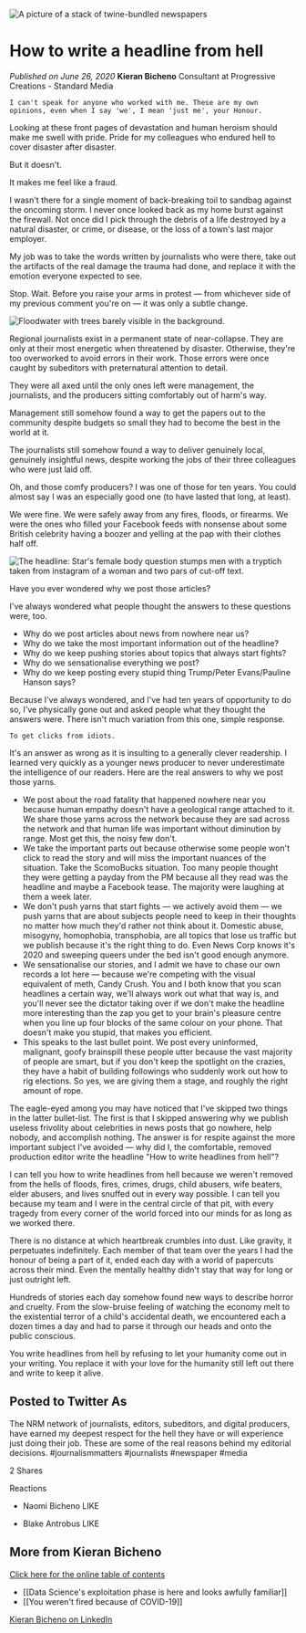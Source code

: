 ![A picture of a stack of twine-bundled newspapers](https://i.imgur.com/qwk8ZfR.png)
# How to write a headline from hell

*Published on June 26, 2020*
**Kieran Bicheno**
Consultant at Progressive Creations - Standard Media

	I can't speak for anyone who worked with me. These are my own opinions, even when I say 'we', I mean 'just me', your Honour.

Looking at these front pages of devastation and human heroism should make me swell with pride. Pride for my colleagues who endured hell to cover disaster after disaster.

But it doesn't.

It makes me feel like a fraud.

I wasn't there for a single moment of back-breaking toil to sandbag against the oncoming storm. I never once looked back as my home burst against the firewall. Not once did I pick through the debris of a life destroyed by a natural disaster, or crime, or disease, or the loss of a town's last major employer.

My job was to take the words written by journalists who were there, take out the artifacts of the real damage the trauma had done, and replace it with the emotion everyone expected to see.

Stop. Wait. Before you raise your arms in protest — from whichever side of my previous comment you're on — it was only a subtle change.

![Floodwater with trees barely visible in the background.](https://i.imgur.com/eHfvScp.png)

Regional journalists exist in a permanent state of near-collapse. They are only at their most energetic when threatened by disaster. Otherwise, they're too overworked to avoid errors in their work. Those errors were once caught by subeditors with preternatural attention to detail.

They were all axed until the only ones left were management, the journalists, and the producers sitting comfortably out of harm's way.

Management still somehow found a way to get the papers out to the community despite budgets so small they had to become the best in the world at it.

The journalists still somehow found a way to deliver genuinely local, genuinely insightful news, despite working the jobs of their three colleagues who were just laid off.

Oh, and those comfy producers? I was one of those for ten years. You could almost say I was an especially good one (to have lasted that long, at least).

We were fine. We were safely away from any fires, floods, or firearms. We were the ones who filled your Facebook feeds with nonsense about some British celebrity having a boozer and yelling at the pap with their clothes half off.

![The headline: Star's female body question stumps men with a tryptich taken from instagram of a woman and two pars of cut-off text.](https://i.imgur.com/7OHB9ZC.png)

Have you ever wondered why we post those articles?

I've always wondered what people thought the answers to these questions were, too.

   - Why do we post articles about news from nowhere near us?
   - Why do we take the most important information out of the headline?
   - Why do we keep pushing stories about topics that always start fights?
   - Why do we sensationalise everything we post?
   - Why do we keep posting every stupid thing Trump/Peter Evans/Pauline Hanson says?

Because I've always wondered, and I've had ten years of opportunity to do so, I've physically gone out and asked people what they thought the answers were. There isn't much variation from this one, simple response.

    To get clicks from idiots.

It's an answer as wrong as it is insulting to a generally clever readership. I learned very quickly as a younger news producer to never underestimate the intelligence of our readers. Here are the real answers to why we post those yarns.

   - We post about the road fatality that happened nowhere near you because human empathy doesn't have a geological range attached to it. We share those yarns across the network because they are sad across the network and that human life was important without diminution by range. Most get this, the noisy few don't.
  -  We take the important parts out because otherwise some people won't click to read the story and will miss the important nuances of the situation. Take the ScomoBucks situation. Too many people thought they were getting a payday from the PM because all they read was the headline and maybe a Facebook tease. The majority were laughing at them a week later.
  -  We don't push yarns that start fights — we actively avoid them — we push yarns that are about subjects people need to keep in their thoughts no matter how much they'd rather not think about it. Domestic abuse, misogyny, homophobia, transphobia, are all topics that lose us traffic but we publish because it's the right thing to do. Even News Corp knows it's 2020 and sweeping queers under the bed isn't good enough anymore.
  -  We sensationalise our stories, and I admit we have to chase our own records a lot here — because we're competing with the visual equivalent of meth, Candy Crush. You and I both know that you scan headlines a certain way, we'll always work out what that way is, and you'll never see the dictator taking over if we don't make the headline more interesting than the zap you get to your brain's pleasure centre when you line up four blocks of the same colour on your phone. That doesn't make you stupid, that makes you efficient.
  -  This speaks to the last bullet point. We post every uninformed, malignant, goofy brainspill these people utter because the vast majority of people are smart, but if you don't keep the spotlight on the crazies, they have a habit of building followings who suddenly work out how to rig elections. So yes, we are giving them a stage, and roughly the right amount of rope.

The eagle-eyed among you may have noticed that I've skipped two things in the latter bullet-list. The first is that I skipped answering why we publish useless frivolity about celebrities in news posts that go nowhere, help nobody, and accomplish nothing. The answer is for respite against the more important subject I've avoided — why did I, the comfortable, removed production editor write the headline "How to write headlines from hell"?

I can tell you how to write headlines from hell because we weren't removed from the hells of floods, fires, crimes, drugs, child abusers, wife beaters, elder abusers, and lives snuffed out in every way possible. I can tell you because my team and I were in the central circle of that pit, with every tragedy from every corner of the world forced into our minds for as long as we worked there.

There is no distance at which heartbreak crumbles into dust. Like gravity, it perpetuates indefinitely. Each member of that team over the years I had the honour of being a part of it, ended each day with a world of papercuts across their mind. Even the mentally healthy didn't stay that way for long or just outright left.

Hundreds of stories each day somehow found new ways to describe horror and cruelty. From the slow-bruise feeling of watching the economy melt to the existential terror of a child's accidental death, we encountered each a dozen times a day and had to parse it through our heads and onto the public conscious.

You write headlines from hell by refusing to let your humanity come out in your writing. You replace it with your love for the humanity still left out there and write to keep it alive.

## Posted to Twitter As

The NRM network of journalists, editors, subeditors, and digital producers, have earned my deepest respect for the hell they have or will experience just doing their job. These are some of the real reasons behind my editorial decisions. 
#journalismmatters #journalists #newspaper 
#media 

2 Shares

Reactions

-   Naomi Bicheno LIKE 

-	Blake Antrobus LIKE


## More from Kieran Bicheno

[Click here for the online table of contents](https://github.com/KGBicheno/Articles/blob/master/README.md)

 -  [[Data Science's exploitation phase is here and looks awfully familiar]]
 -  [[You weren't fired because of COVID-19]]

   [Kieran Bicheno on LinkedIn](https://www.linkedin.com/in/kieranbicheno/)
